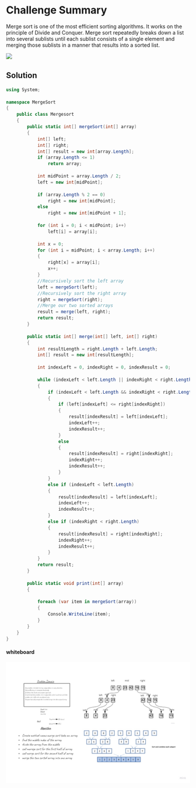 ﻿# Challenge Summary
Merge sort is one of the most efficient sorting algorithms. It works on the principle of Divide and Conquer. Merge sort repeatedly breaks down a list into several sublists until each sublist consists of a single element and merging those sublists in a manner that results into a sorted list.


![](https://cdn.kastatic.org/ka-perseus-images/ace963383bea8d154f6abd1322a06a73b56b4628.png)
## Solution
```C#
using System;

namespace MergeSort
{
    public class Mergesort
    {
        public static int[] mergeSort(int[] array)
        {
            int[] left;
            int[] right;
            int[] result = new int[array.Length];
            if (array.Length <= 1)
                return array;

            int midPoint = array.Length / 2;
            left = new int[midPoint];

            if (array.Length % 2 == 0)
                right = new int[midPoint];
            else
                right = new int[midPoint + 1];

            for (int i = 0; i < midPoint; i++)
                left[i] = array[i];

            int x = 0;
            for (int i = midPoint; i < array.Length; i++)
            {
                right[x] = array[i];
                x++;
            }
            //Recursively sort the left array
            left = mergeSort(left);
            //Recursively sort the right array
            right = mergeSort(right);
            //Merge our two sorted arrays
            result = merge(left, right);
            return result;
        }

        public static int[] merge(int[] left, int[] right)
        {
            int resultLength = right.Length + left.Length;
            int[] result = new int[resultLength];

            int indexLeft = 0, indexRight = 0, indexResult = 0;

            while (indexLeft < left.Length || indexRight < right.Length)
            {
                if (indexLeft < left.Length && indexRight < right.Length)
                {
                    if (left[indexLeft] <= right[indexRight])
                    {
                        result[indexResult] = left[indexLeft];
                        indexLeft++;
                        indexResult++;
                    }
                    else
                    {
                        result[indexResult] = right[indexRight];
                        indexRight++;
                        indexResult++;
                    }
                }
                else if (indexLeft < left.Length)
                {
                    result[indexResult] = left[indexLeft];
                    indexLeft++;
                    indexResult++;
                }
                else if (indexRight < right.Length)
                {
                    result[indexResult] = right[indexRight];
                    indexRight++;
                    indexResult++;
                }
            }
            return result;
        }
       
        public static void print(int[] array)
        {
            
            foreach (var item in mergeSort(array))
            {
                Console.WriteLine(item);
            }
        }
    }
}
```
#### whiteboard

![Flowchart(22)](Flowchart(22).jpg)
